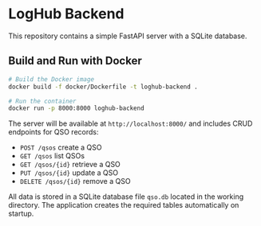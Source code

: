 # LogHub Backend

This repository contains a simple FastAPI server with a SQLite database.

## Build and Run with Docker

```bash
# Build the Docker image
docker build -f docker/Dockerfile -t loghub-backend .

# Run the container
docker run -p 8000:8000 loghub-backend
```

The server will be available at `http://localhost:8000/` and includes CRUD endpoints for QSO records:

- `POST /qsos` create a QSO
- `GET /qsos` list QSOs
- `GET /qsos/{id}` retrieve a QSO
- `PUT /qsos/{id}` update a QSO
- `DELETE /qsos/{id}` remove a QSO

All data is stored in a SQLite database file `qso.db` located in the working directory.
The application creates the required tables automatically on startup.
